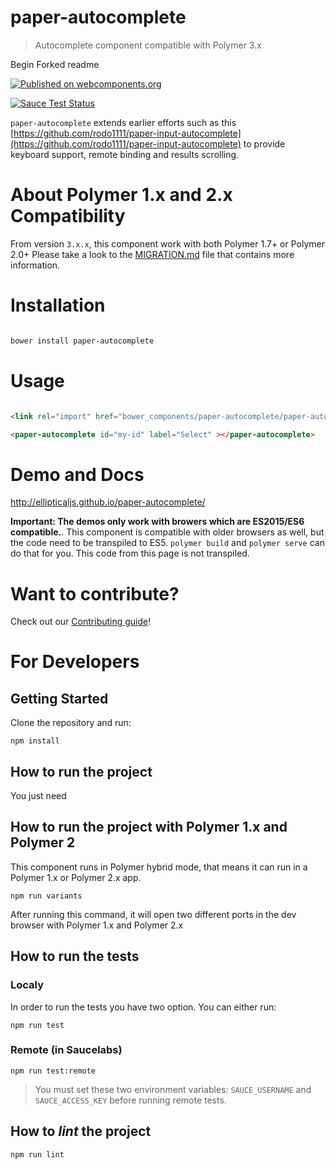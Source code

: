# paper-autocomplete

> Autocomplete component compatible with Polymer 3.x

Begin Forked readme 

[![Published on webcomponents.org](https://img.shields.io/badge/webcomponents.org-published-blue.svg)](https://www.webcomponents.org/element/ellipticaljs/paper-autocomplete)

[![Sauce Test Status](https://saucelabs.com/browser-matrix/jhuesos.svg)](https://saucelabs.com/u/jhuesos)

`paper-autocomplete` extends earlier efforts such as this 
[https://github.com/rodo1111/paper-input-autocomplete](https://github.com/rodo1111/paper-input-autocomplete) to provide 
keyboard support, remote binding and results scrolling.

# About Polymer 1.x and 2.x Compatibility
From version `3.x.x`, this component work with both Polymer 1.7+ or Polymer 2.0+ Please take a look to the 
[MIGRATION.md](./MIGRATION.md) file that contains more information.

# Installation

``` bash

bower install paper-autocomplete

```

# Usage

```html

<link rel="import" href="bower_components/paper-autocomplete/paper-autocomplete.html">

<paper-autocomplete id="my-id" label="Select" ></paper-autocomplete>

```

# Demo and Docs

http://ellipticaljs.github.io/paper-autocomplete/

**Important: The demos only work with browers which are ES2015/ES6 compatible.**. This component is compatible with older 
browsers as well, but the code need to be transpiled to ES5. `polymer build` and `polymer serve` can do that for you.
This code from this page is not transpiled.

# Want to contribute?

Check out our [Contributing guide](./CONTRIBUTING.md)! 

# For Developers

## Getting Started

Clone the repository and run:

`npm install`

## How to run the project

You just need

## How to run the project with Polymer 1.x and Polymer 2
This component runs in Polymer hybrid mode, that means it can run in a Polymer 1.x or Polymer 2.x app.
```
npm run variants
```
After running this command, it will open two different ports  in the dev browser with Polymer 1.x and Polymer 2.x

## How to run the tests

### Localy

In order to run the tests you have two option. You can either run:

```
npm run test
```

### Remote (in Saucelabs)

```
npm run test:remote
```
> You must set these two environment variables: `SAUCE_USERNAME` and `SAUCE_ACCESS_KEY` before running remote tests.


## How to *lint* the project

```
npm run lint
```

